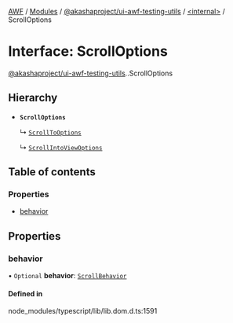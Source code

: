 [AWF](../README.md) / [Modules](../modules.md) / [@akashaproject/ui-awf-testing-utils](../modules/akashaproject_ui_awf_testing_utils.md) / [<internal\>](../modules/akashaproject_ui_awf_testing_utils._internal_.md) / ScrollOptions

# Interface: ScrollOptions

[@akashaproject/ui-awf-testing-utils](../modules/akashaproject_ui_awf_testing_utils.md).[<internal>](../modules/akashaproject_ui_awf_testing_utils._internal_.md).ScrollOptions

## Hierarchy

- **`ScrollOptions`**

  ↳ [`ScrollToOptions`](akashaproject_ui_awf_testing_utils._internal_.ScrollToOptions.md)

  ↳ [`ScrollIntoViewOptions`](akashaproject_ui_awf_testing_utils._internal_.ScrollIntoViewOptions.md)

## Table of contents

### Properties

- [behavior](akashaproject_ui_awf_testing_utils._internal_.ScrollOptions.md#behavior)

## Properties

### behavior

• `Optional` **behavior**: [`ScrollBehavior`](../modules/akashaproject_ui_awf_testing_utils._internal_.md#scrollbehavior)

#### Defined in

node_modules/typescript/lib/lib.dom.d.ts:1591
